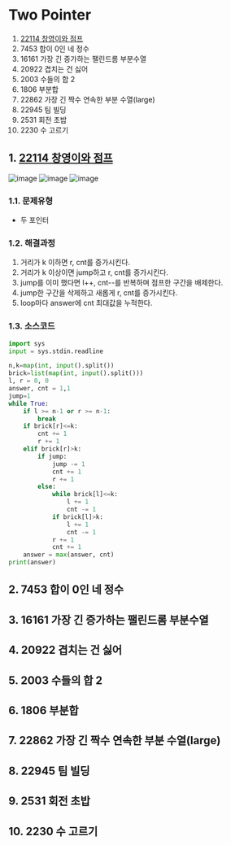 # Two Pointer

1. [22114 창영이와 점프](#1-22114-창영이와-점프)
2. 7453 합이 0인 네 정수
3. 16161 가장 긴 증가하는 팰린드롬 부분수열
4. 20922 겹치는 건 싫어
5. 2003 수들의 합 2
6. 1806 부분합
7. 22862 가장 긴 짝수 연속한 부분 수열(large)
8. 22945 팀 빌딩
9. 2531 회전 초밥
10. 2230 수 고르기

## 1. [22114 창영이와 점프](https://www.acmicpc.net/problem/22114)
![image](https://user-images.githubusercontent.com/44918665/135942246-1b2554eb-c7ff-4dbb-bc63-bd5598c76491.png)
![image](https://user-images.githubusercontent.com/44918665/135942302-28c36f8a-599a-49a1-bb42-f0a4ce2fa60f.png)
![image](https://user-images.githubusercontent.com/44918665/135942321-0098edd3-0f9f-4753-9280-944c53e2f458.png)

### 1.1. 문제유형
- 두 포인터

### 1.2. 해결과정
1. 거리가 k 이하면 r, cnt를 증가시킨다.
2. 거리가 k 이상이면 jump하고 r, cnt를 증가시킨다.
3. jump를 이미 했다면 l++, cnt--를 반복하며 점프한 구간을 배제한다.
4. jump한 구간을 삭제하고 새롭게 r, cnt를 증가시킨다.
5. loop마다 answer에 cnt 최대값을 누적한다.

### 1.3. 소스코드
```python
import sys
input = sys.stdin.readline

n,k=map(int, input().split())
brick=list(map(int, input().split()))
l, r = 0, 0
answer, cnt = 1,1
jump=1
while True:
    if l >= n-1 or r >= n-1:
        break
    if brick[r]<=k:
        cnt += 1
        r += 1
    elif brick[r]>k:
        if jump:
            jump -= 1
            cnt += 1
            r += 1
        else:
            while brick[l]<=k:
                l += 1
                cnt -= 1
            if brick[l]>k:
                l += 1
                cnt -= 1
            r += 1
            cnt += 1
    answer = max(answer, cnt)
print(answer)
```

## 2. 7453 합이 0인 네 정수
## 3. 16161 가장 긴 증가하는 팰린드롬 부분수열
## 4. 20922 겹치는 건 싫어
## 5. 2003 수들의 합 2
## 6. 1806 부분합
## 7. 22862 가장 긴 짝수 연속한 부분 수열(large)
## 8. 22945 팀 빌딩
## 9. 2531 회전 초밥
## 10. 2230 수 고르기
